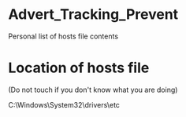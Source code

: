 # Advert_Tracking_Prevent
Personal list of hosts file contents

# Location of hosts file
(Do not touch if you don't know what you are doing)

C:\Windows\System32\drivers\etc
